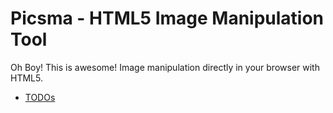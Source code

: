 Picsma - HTML5 Image Manipulation Tool
======

Oh Boy! This is awesome! Image manipulation directly in your browser with HTML5. 

- [TODOs](https://github.com/moklick/picsma/wiki/TODOs)
